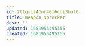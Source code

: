 ```yaml
---
id: 2ttgxis41nr46f6cdi3bot0
title: Weapon_sprocket
desc: ''
updated: 1681955495155
created: 1681955495155
---
```

